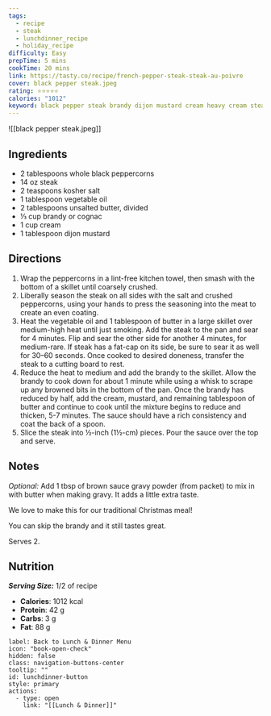 ```yaml
---
tags:
  - recipe
  - steak
  - lunchdinner_recipe
  - holiday_recipe
difficulty: Easy
prepTime: 5 mins
cookTime: 20 mins
link: https://tasty.co/recipe/french-pepper-steak-steak-au-poivre
cover: black pepper steak.jpeg
rating: ⭐️⭐️⭐️⭐️⭐️
calories: "1012"
keyword: black pepper steak brandy dijon mustard cream heavy cream steak
---
```


![[black pepper steak.jpeg]]

## Ingredients
- 2 tablespoons whole black peppercorns
- 14 oz steak
- 2 teaspoons kosher salt
- 1 tablespoon vegetable oil
- 2 tablespoons unsalted butter, divided
- ⅓ cup brandy or cognac
- 1 cup cream
- 1 tablespoon dijon mustard


## Directions
1. Wrap the peppercorns in a lint-free kitchen towel, then smash with the bottom of a skillet until coarsely crushed.
2. Liberally season the steak on all sides with the salt and crushed peppercorns, using your hands to press the seasoning into the meat to create an even coating.
3. Heat the vegetable oil and 1 tablespoon of butter in a large skillet over medium-high heat until just smoking. Add the steak to the pan and sear for 4 minutes. Flip and sear the other side for another 4 minutes, for medium-rare. If steak has a fat-cap on its side, be sure to sear it as well for 30–60 seconds. Once cooked to desired doneness, transfer the steak to a cutting board to rest.
4. Reduce the heat to medium and add the brandy to the skillet. Allow the brandy to cook down for about 1 minute while using a whisk to scrape up any browned bits in the bottom of the pan. Once the brandy has reduced by half, add the cream, mustard, and remaining tablespoon of butter and continue to cook until the mixture begins to reduce and thicken, 5-7 minutes. The sauce should have a rich consistency and coat the back of a spoon.
5. Slice the steak into ½-inch (1½-cm) pieces. Pour the sauce over the top and serve.


## Notes
*Optional:* Add 1 tbsp of brown sauce gravy powder (from packet) to mix in with butter when making gravy. It adds a little extra taste.

We love to make this for our traditional Christmas meal! 

You can skip the brandy and it still tastes great.

Serves 2.

## Nutrition
***Serving Size:*** 1/2 of recipe
- **Calories**: 1012 kcal
- **Protein**: 42 g
- **Carbs**: 3 g
- **Fat**: 88 g


```meta-bind-button
label: Back to Lunch & Dinner Menu
icon: "book-open-check"
hidden: false
class: navigation-buttons-center
tooltip: ""
id: lunchdinner-button
style: primary
actions:
  - type: open
    link: "[[Lunch & Dinner]]"

```
 
